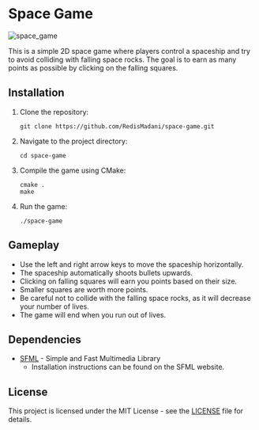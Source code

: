# Space Game

![space_game](https://github.com/RedisMadani/space-game/assets/136177376/0becbfd1-250e-4228-8d27-b05d23e07b47)

This is a simple 2D space game where players control a spaceship and try to avoid colliding with falling space rocks. The goal is to earn as many points as possible by clicking on the falling squares.

## Installation

1. Clone the repository:
   ```
   git clone https://github.com/RedisMadani/space-game.git
   ```

2. Navigate to the project directory:
   ```
   cd space-game
   ```

3. Compile the game using CMake:
   ```
   cmake .
   make
   ```

4. Run the game:
   ```
   ./space-game
   ```

## Gameplay

- Use the left and right arrow keys to move the spaceship horizontally.
- The spaceship automatically shoots bullets upwards.
- Clicking on falling squares will earn you points based on their size.
- Smaller squares are worth more points.
- Be careful not to collide with the falling space rocks, as it will decrease your number of lives.
- The game will end when you run out of lives.

## Dependencies

- [SFML](https://www.sfml-dev.org) - Simple and Fast Multimedia Library
  - Installation instructions can be found on the SFML website.

## License

This project is licensed under the MIT License - see the [LICENSE](LICENSE) file for details.
